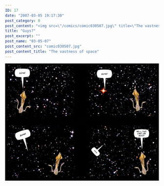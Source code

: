 ```yaml
---
ID: 17
date: "2007-03-05 19:17:30"
post_category: 0
post_content: "<img src=\"/comics/comic030507.jpg\" title=\"The vastness of space\"/>"
title: "Guys?"
post_excerpt: ""
post_name: "03-05-07"
post_content_src: "comic030507.jpg"
post_content_title: "The vastness of space"
---
```



[![The vastness of space](/comics-hi-res/comic030507.jpg)](/comics-hi-res/comic030507.jpg "The vastness of space")
